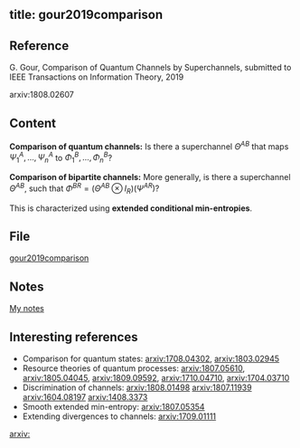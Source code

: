 title: gour2019comparison
---
## Reference

G. Gour, Comparison of Quantum Channels by Superchannels, submitted to IEEE Transactions on Information Theory, 2019

arxiv:1808.02607

## Content

**Comparison of quantum channels:** Is there a superchannel $\Theta^{AB}$ that maps $\Psi^A_1,\dots,\Psi_n^A$ to $\Phi^B_1,\dots,\Phi_n^B$? 
 
**Comparison of bipartite channels:**
More generally, is there a superchannel $\Theta^{AB}$, such that $\Phi^{BR}=(\Theta^{AB}\otimes I_R)(\Psi^{AR})$?

This is characterized using **extended conditional min-entropies**. 






## File

[gour2019comparison](gour2019comparison/file.pdf)

## Notes

[My notes](gour2019comparison/my_notes.pdf)

## Interesting references

* Comparison for quantum states: [arxiv:1708.04302](https://arxiv.org/pdf/1708.04302.pdf), [arxiv:1803.02945](https://arxiv.org/pdf/1803.02945.pdf)
* Resource theories of quantum processes: [arxiv:1807.05610](https://arxiv.org/pdf/1807.05610.pdf), [arxiv:1805.04045](https://arxiv.org/pdf/1805.04045.pdf), 
[arxiv:1809.09592](https://arxiv.org/pdf/1805.09592.pdf), [arxiv:1710.04710](https://arxiv.org/pdf/1710.04710.pdf), [arxiv:1704.03710](https://arxiv.org/pdf/1704.03710.pdf)
* Discrimination of channels: [arxiv:1808.01498](https://arxiv.org/pdf/1808.01498.pdf)
[arxiv:1807.11939](https://arxiv.org/pdf/1807.11939.pdf)
[arxiv:1604.08197](https://arxiv.org/pdf/1604.08197.pdf)
[arxiv:1408.3373](https://arxiv.org/pdf/1408.3373.pdf)
* Smooth extended min-entropy: [arxiv:1807.05354](https://arxiv.org/pdf/1807.05354.pdf)
* Extending divergences to channels: [arxiv:1709.01111](https://arxiv.org/pdf/1709.01111.pdf) 

[arxiv:](https://arxiv.org/pdf/.pdf)